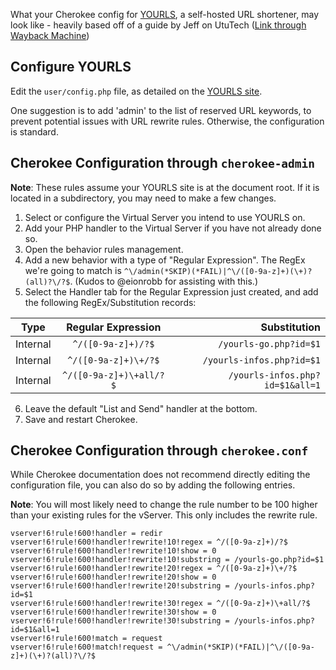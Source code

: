 What your Cherokee config for [YOURLS](https://github.com/YOURLS/YOURLS), a self-hosted URL shortener, may look like - heavily based off of a guide by Jeff on UtuTech ([Link through Wayback Machine](https://web.archive.org/web/20110210161520/http://www.ututech.com/2010/10/configuring-yourls-to-work-with-cherokee-web-server/))

## Configure YOURLS

Edit the `user/config.php` file, as detailed on the [YOURLS site](http://yourls.org/#Config). 

One suggestion is to add 'admin' to the list of reserved URL keywords, to prevent potential issues with URL rewrite rules. Otherwise, the configuration is standard.

## Cherokee Configuration through `cherokee-admin`

**Note**: These rules assume your YOURLS site is at the document root. If it is located in a subdirectory, you may need to make a few changes.

1. Select or configure the Virtual Server you intend to use YOURLS on.
2. Add your PHP handler to the Virtual Server if you have not already done so.
3. Open the behavior rules management.
4. Add a new behavior with a type of "Regular Expression". The RegEx we're going to match is `^\/admin(*SKIP)(*FAIL)|^\/([0-9a-z]+)(\+)?(all)?\/?$`. (Kudos to @eionrobb for assisting with this.)
5. Select the Handler tab for the Regular Expression just created, and add the following RegEx/Substitution records:

| Type        | Regular Expression           | Substitution  |
| ------------- |:-------------:| -----:|
| Internal      | `^/([0-9a-z]+)/?$` | `/yourls-go.php?id=$1` |
| Internal      | `^/([0-9a-z]+)\+/?$`      |   `/yourls-infos.php?id=$1` |
| Internal | `^/([0-9a-z]+)\+all/?$`      |    `/yourls-infos.php?id=$1&all=1` |
6. Leave the default "List and Send" handler at the bottom.
7. Save and restart Cherokee.

## Cherokee Configuration through `cherokee.conf`

While Cherokee documentation does not recommend directly editing the configuration file, you can also do so by adding the following entries.

**Note**: You will most likely need to change the rule number to be 100 higher than your existing rules for the vServer. This only includes the rewrite rule.

```
vserver!6!rule!600!handler = redir
vserver!6!rule!600!handler!rewrite!10!regex = ^/([0-9a-z]+)/?$
vserver!6!rule!600!handler!rewrite!10!show = 0
vserver!6!rule!600!handler!rewrite!10!substring = /yourls-go.php?id=$1
vserver!6!rule!600!handler!rewrite!20!regex = ^/([0-9a-z]+)\+/?$
vserver!6!rule!600!handler!rewrite!20!show = 0
vserver!6!rule!600!handler!rewrite!20!substring = /yourls-infos.php?id=$1
vserver!6!rule!600!handler!rewrite!30!regex = ^/([0-9a-z]+)\+all/?$
vserver!6!rule!600!handler!rewrite!30!show = 0
vserver!6!rule!600!handler!rewrite!30!substring = /yourls-infos.php?id=$1&all=1
vserver!6!rule!600!match = request
vserver!6!rule!600!match!request = ^\/admin(*SKIP)(*FAIL)|^\/([0-9a-z]+)(\+)?(all)?\/?$
```

